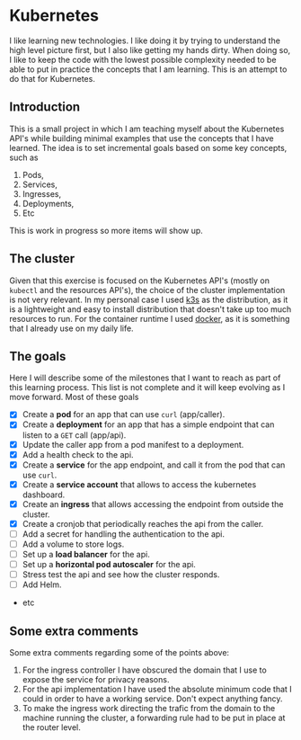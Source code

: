# Kubernetes

I like learning new technologies. I like doing it by trying to understand the high level picture first, but I also like getting my hands dirty. When doing so, I like to keep the code with the lowest possible complexity needed to be able to put in practice the concepts that I am learning. This is an attempt to do that for Kubernetes.


## Introduction

This is a small project in which I am teaching myself about the Kubernetes API's while building minimal examples that use the concepts that I have learned. The idea is to set incremental goals based on some key concepts, such as 

1. Pods,
2. Services,
3. Ingresses,
4. Deployments,
5. Etc

This is work in progress so more items will show up. 


## The cluster

Given that this exercise is focused on the Kubernetes API's (mostly on `kubectl` and the resources API's), the choice of the cluster implementation is not very relevant. In my personal case I used [k3s](https://k3s.io/) as the distribution, as it is a lightweight and easy to install distribution that doesn't take up too much resources to run. For the container runtime I used [docker](https://www.docker.com/), as it is something that I already use on my daily life.


## The goals

Here I will describe some of the milestones that I want to reach as part of this learning process. This list is not complete and it will keep evolving as I move forward. Most of these goals 

- [x] Create a **pod** for an app that can use `curl` (app/caller).
- [x] Create a **deployment** for an app that has a simple endpoint that can listen to a `GET` call (app/api).
- [x] Update the caller app from a pod manifest to a deployment.
- [x] Add a health check to the api.
- [x] Create a **service** for the app endpoint, and call it from the pod that can use `curl`.
- [x] Create a **service account** that allows to access the kubernetes dashboard.
- [x] Create an **ingress** that allows accessing the endpoint from outside the cluster.
- [X] Create a cronjob that periodically reaches the api from the caller.
- [ ] Add a secret for handling the authentication to the api.
- [ ] Add a volume to store logs.
- [ ] Set up a **load balancer** for the api.
- [ ] Set up a **horizontal pod autoscaler** for the api.
- [ ] Stress test the api and see how the cluster responds.
- [ ] Add Helm.
- etc


## Some extra comments

Some extra comments regarding some of the points above:

1. For the ingress controller I have obscured the domain that I use to expose the service for privacy reasons.
2. For the api implementation I have used the absolute minimum code that I could in order to have a working service. Don't expect anything fancy.
3. To make the ingress work directing the trafic from the domain to the machine running the cluster, a forwarding rule had to be put in place at the router level.
